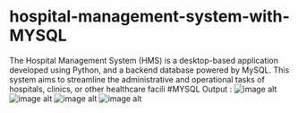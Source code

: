 # hospital-management-system-with-MYSQL
The Hospital Management System (HMS) is a desktop-based application developed using Python, and a backend database powered by MySQL. This system aims to streamline the administrative and operational tasks of hospitals, clinics, or other healthcare facili
#MYSQL Output :
![image alt](https://github.com/user-attachments/assets/0b11e104-1b9b-4c47-81dd-8abaeead5f60)
![image alt](https://github.com/user-attachments/assets/d61282d5-9ef7-40d9-bbdb-4a6eb4727ce7) 
![image alt](https://github.com/user-attachments/assets/41b93506-fa2e-47d9-82b3-45d0633ca0f9)
![image alt](https://github.com/user-attachments/assets/6b639410-cabd-4bf9-b36b-a251259d9846)
